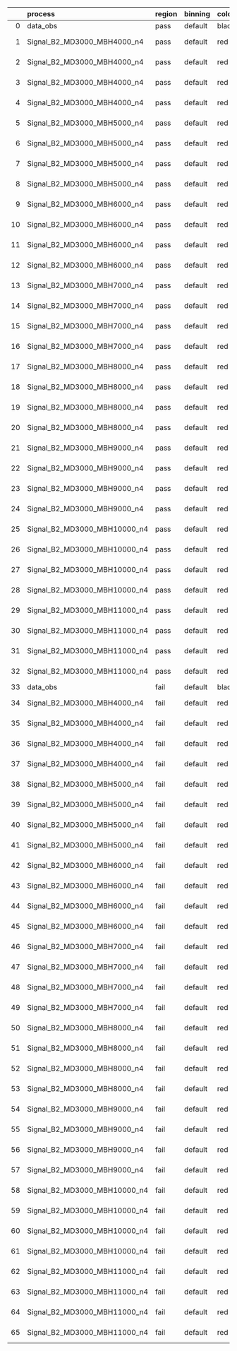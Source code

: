 |    | process                      | region   | binning   | color   | process_type   |   scale | variation   | source_filename                                                       | source_histname    | alias                        | title     |   combine_idx |     lnN |   shapes | syst_type   | direction   | variation_alias   |
|---:|:-----------------------------|:---------|:----------|:--------|:---------------|--------:|:------------|:----------------------------------------------------------------------|:-------------------|:-----------------------------|:----------|--------------:|--------:|---------:|:------------|:------------|:------------------|
|  0 | data_obs                     | pass     | default   | black   | DATA           |       1 | nominal     | ./histograms_for_2DAlphabet_v18//BH_Data.root                         | hpass              | Data                         | Data      |           nan | nan     |      nan | nan         | nan         | nan               |
|  1 | Signal_B2_MD3000_MBH4000_n4  | pass     | default   | red     | SIGNAL         |       1 | lumi        | ./histograms_for_2DAlphabet_v18//BH_Signal_B2_MD3000_MBH4000_n4.root  | hpass              | Signal_B2_MD3000_MBH4000_n4  | BH signal |           nan |   1.016 |      nan | lnN         | nan         | nan               |
|  2 | Signal_B2_MD3000_MBH4000_n4  | pass     | default   | red     | SIGNAL         |       1 | SVM         | ./histograms_for_2DAlphabet_v18//BH_Signal_B2_MD3000_MBH4000_n4.root  | hpass_SVMsyst_up   | Signal_B2_MD3000_MBH4000_n4  | BH signal |           nan | nan     |        1 | shapes      | Up          | SVMsyst           |
|  3 | Signal_B2_MD3000_MBH4000_n4  | pass     | default   | red     | SIGNAL         |       1 | SVM         | ./histograms_for_2DAlphabet_v18//BH_Signal_B2_MD3000_MBH4000_n4.root  | hpass_SVMsyst_down | Signal_B2_MD3000_MBH4000_n4  | BH signal |           nan | nan     |        1 | shapes      | Down        | SVMsyst           |
|  4 | Signal_B2_MD3000_MBH4000_n4  | pass     | default   | red     | SIGNAL         |       1 | nominal     | ./histograms_for_2DAlphabet_v18//BH_Signal_B2_MD3000_MBH4000_n4.root  | hpass              | Signal_B2_MD3000_MBH4000_n4  | BH signal |           nan | nan     |      nan | nan         | nan         | nan               |
|  5 | Signal_B2_MD3000_MBH5000_n4  | pass     | default   | red     | SIGNAL         |       1 | lumi        | ./histograms_for_2DAlphabet_v18//BH_Signal_B2_MD3000_MBH5000_n4.root  | hpass              | Signal_B2_MD3000_MBH5000_n4  | BH signal |           nan |   1.016 |      nan | lnN         | nan         | nan               |
|  6 | Signal_B2_MD3000_MBH5000_n4  | pass     | default   | red     | SIGNAL         |       1 | SVM         | ./histograms_for_2DAlphabet_v18//BH_Signal_B2_MD3000_MBH5000_n4.root  | hpass_SVMsyst_up   | Signal_B2_MD3000_MBH5000_n4  | BH signal |           nan | nan     |        1 | shapes      | Up          | SVMsyst           |
|  7 | Signal_B2_MD3000_MBH5000_n4  | pass     | default   | red     | SIGNAL         |       1 | SVM         | ./histograms_for_2DAlphabet_v18//BH_Signal_B2_MD3000_MBH5000_n4.root  | hpass_SVMsyst_down | Signal_B2_MD3000_MBH5000_n4  | BH signal |           nan | nan     |        1 | shapes      | Down        | SVMsyst           |
|  8 | Signal_B2_MD3000_MBH5000_n4  | pass     | default   | red     | SIGNAL         |       1 | nominal     | ./histograms_for_2DAlphabet_v18//BH_Signal_B2_MD3000_MBH5000_n4.root  | hpass              | Signal_B2_MD3000_MBH5000_n4  | BH signal |           nan | nan     |      nan | nan         | nan         | nan               |
|  9 | Signal_B2_MD3000_MBH6000_n4  | pass     | default   | red     | SIGNAL         |       1 | lumi        | ./histograms_for_2DAlphabet_v18//BH_Signal_B2_MD3000_MBH6000_n4.root  | hpass              | Signal_B2_MD3000_MBH6000_n4  | BH signal |           nan |   1.016 |      nan | lnN         | nan         | nan               |
| 10 | Signal_B2_MD3000_MBH6000_n4  | pass     | default   | red     | SIGNAL         |       1 | SVM         | ./histograms_for_2DAlphabet_v18//BH_Signal_B2_MD3000_MBH6000_n4.root  | hpass_SVMsyst_up   | Signal_B2_MD3000_MBH6000_n4  | BH signal |           nan | nan     |        1 | shapes      | Up          | SVMsyst           |
| 11 | Signal_B2_MD3000_MBH6000_n4  | pass     | default   | red     | SIGNAL         |       1 | SVM         | ./histograms_for_2DAlphabet_v18//BH_Signal_B2_MD3000_MBH6000_n4.root  | hpass_SVMsyst_down | Signal_B2_MD3000_MBH6000_n4  | BH signal |           nan | nan     |        1 | shapes      | Down        | SVMsyst           |
| 12 | Signal_B2_MD3000_MBH6000_n4  | pass     | default   | red     | SIGNAL         |       1 | nominal     | ./histograms_for_2DAlphabet_v18//BH_Signal_B2_MD3000_MBH6000_n4.root  | hpass              | Signal_B2_MD3000_MBH6000_n4  | BH signal |           nan | nan     |      nan | nan         | nan         | nan               |
| 13 | Signal_B2_MD3000_MBH7000_n4  | pass     | default   | red     | SIGNAL         |       1 | lumi        | ./histograms_for_2DAlphabet_v18//BH_Signal_B2_MD3000_MBH7000_n4.root  | hpass              | Signal_B2_MD3000_MBH7000_n4  | BH signal |           nan |   1.016 |      nan | lnN         | nan         | nan               |
| 14 | Signal_B2_MD3000_MBH7000_n4  | pass     | default   | red     | SIGNAL         |       1 | SVM         | ./histograms_for_2DAlphabet_v18//BH_Signal_B2_MD3000_MBH7000_n4.root  | hpass_SVMsyst_up   | Signal_B2_MD3000_MBH7000_n4  | BH signal |           nan | nan     |        1 | shapes      | Up          | SVMsyst           |
| 15 | Signal_B2_MD3000_MBH7000_n4  | pass     | default   | red     | SIGNAL         |       1 | SVM         | ./histograms_for_2DAlphabet_v18//BH_Signal_B2_MD3000_MBH7000_n4.root  | hpass_SVMsyst_down | Signal_B2_MD3000_MBH7000_n4  | BH signal |           nan | nan     |        1 | shapes      | Down        | SVMsyst           |
| 16 | Signal_B2_MD3000_MBH7000_n4  | pass     | default   | red     | SIGNAL         |       1 | nominal     | ./histograms_for_2DAlphabet_v18//BH_Signal_B2_MD3000_MBH7000_n4.root  | hpass              | Signal_B2_MD3000_MBH7000_n4  | BH signal |           nan | nan     |      nan | nan         | nan         | nan               |
| 17 | Signal_B2_MD3000_MBH8000_n4  | pass     | default   | red     | SIGNAL         |       1 | lumi        | ./histograms_for_2DAlphabet_v18//BH_Signal_B2_MD3000_MBH8000_n4.root  | hpass              | Signal_B2_MD3000_MBH8000_n4  | BH signal |           nan |   1.016 |      nan | lnN         | nan         | nan               |
| 18 | Signal_B2_MD3000_MBH8000_n4  | pass     | default   | red     | SIGNAL         |       1 | SVM         | ./histograms_for_2DAlphabet_v18//BH_Signal_B2_MD3000_MBH8000_n4.root  | hpass_SVMsyst_up   | Signal_B2_MD3000_MBH8000_n4  | BH signal |           nan | nan     |        1 | shapes      | Up          | SVMsyst           |
| 19 | Signal_B2_MD3000_MBH8000_n4  | pass     | default   | red     | SIGNAL         |       1 | SVM         | ./histograms_for_2DAlphabet_v18//BH_Signal_B2_MD3000_MBH8000_n4.root  | hpass_SVMsyst_down | Signal_B2_MD3000_MBH8000_n4  | BH signal |           nan | nan     |        1 | shapes      | Down        | SVMsyst           |
| 20 | Signal_B2_MD3000_MBH8000_n4  | pass     | default   | red     | SIGNAL         |       1 | nominal     | ./histograms_for_2DAlphabet_v18//BH_Signal_B2_MD3000_MBH8000_n4.root  | hpass              | Signal_B2_MD3000_MBH8000_n4  | BH signal |           nan | nan     |      nan | nan         | nan         | nan               |
| 21 | Signal_B2_MD3000_MBH9000_n4  | pass     | default   | red     | SIGNAL         |       1 | lumi        | ./histograms_for_2DAlphabet_v18//BH_Signal_B2_MD3000_MBH9000_n4.root  | hpass              | Signal_B2_MD3000_MBH9000_n4  | BH signal |           nan |   1.016 |      nan | lnN         | nan         | nan               |
| 22 | Signal_B2_MD3000_MBH9000_n4  | pass     | default   | red     | SIGNAL         |       1 | SVM         | ./histograms_for_2DAlphabet_v18//BH_Signal_B2_MD3000_MBH9000_n4.root  | hpass_SVMsyst_up   | Signal_B2_MD3000_MBH9000_n4  | BH signal |           nan | nan     |        1 | shapes      | Up          | SVMsyst           |
| 23 | Signal_B2_MD3000_MBH9000_n4  | pass     | default   | red     | SIGNAL         |       1 | SVM         | ./histograms_for_2DAlphabet_v18//BH_Signal_B2_MD3000_MBH9000_n4.root  | hpass_SVMsyst_down | Signal_B2_MD3000_MBH9000_n4  | BH signal |           nan | nan     |        1 | shapes      | Down        | SVMsyst           |
| 24 | Signal_B2_MD3000_MBH9000_n4  | pass     | default   | red     | SIGNAL         |       1 | nominal     | ./histograms_for_2DAlphabet_v18//BH_Signal_B2_MD3000_MBH9000_n4.root  | hpass              | Signal_B2_MD3000_MBH9000_n4  | BH signal |           nan | nan     |      nan | nan         | nan         | nan               |
| 25 | Signal_B2_MD3000_MBH10000_n4 | pass     | default   | red     | SIGNAL         |       1 | lumi        | ./histograms_for_2DAlphabet_v18//BH_Signal_B2_MD3000_MBH10000_n4.root | hpass              | Signal_B2_MD3000_MBH10000_n4 | BH signal |           nan |   1.016 |      nan | lnN         | nan         | nan               |
| 26 | Signal_B2_MD3000_MBH10000_n4 | pass     | default   | red     | SIGNAL         |       1 | SVM         | ./histograms_for_2DAlphabet_v18//BH_Signal_B2_MD3000_MBH10000_n4.root | hpass_SVMsyst_up   | Signal_B2_MD3000_MBH10000_n4 | BH signal |           nan | nan     |        1 | shapes      | Up          | SVMsyst           |
| 27 | Signal_B2_MD3000_MBH10000_n4 | pass     | default   | red     | SIGNAL         |       1 | SVM         | ./histograms_for_2DAlphabet_v18//BH_Signal_B2_MD3000_MBH10000_n4.root | hpass_SVMsyst_down | Signal_B2_MD3000_MBH10000_n4 | BH signal |           nan | nan     |        1 | shapes      | Down        | SVMsyst           |
| 28 | Signal_B2_MD3000_MBH10000_n4 | pass     | default   | red     | SIGNAL         |       1 | nominal     | ./histograms_for_2DAlphabet_v18//BH_Signal_B2_MD3000_MBH10000_n4.root | hpass              | Signal_B2_MD3000_MBH10000_n4 | BH signal |           nan | nan     |      nan | nan         | nan         | nan               |
| 29 | Signal_B2_MD3000_MBH11000_n4 | pass     | default   | red     | SIGNAL         |       1 | lumi        | ./histograms_for_2DAlphabet_v18//BH_Signal_B2_MD3000_MBH11000_n4.root | hpass              | Signal_B2_MD3000_MBH11000_n4 | BH signal |           nan |   1.016 |      nan | lnN         | nan         | nan               |
| 30 | Signal_B2_MD3000_MBH11000_n4 | pass     | default   | red     | SIGNAL         |       1 | SVM         | ./histograms_for_2DAlphabet_v18//BH_Signal_B2_MD3000_MBH11000_n4.root | hpass_SVMsyst_up   | Signal_B2_MD3000_MBH11000_n4 | BH signal |           nan | nan     |        1 | shapes      | Up          | SVMsyst           |
| 31 | Signal_B2_MD3000_MBH11000_n4 | pass     | default   | red     | SIGNAL         |       1 | SVM         | ./histograms_for_2DAlphabet_v18//BH_Signal_B2_MD3000_MBH11000_n4.root | hpass_SVMsyst_down | Signal_B2_MD3000_MBH11000_n4 | BH signal |           nan | nan     |        1 | shapes      | Down        | SVMsyst           |
| 32 | Signal_B2_MD3000_MBH11000_n4 | pass     | default   | red     | SIGNAL         |       1 | nominal     | ./histograms_for_2DAlphabet_v18//BH_Signal_B2_MD3000_MBH11000_n4.root | hpass              | Signal_B2_MD3000_MBH11000_n4 | BH signal |           nan | nan     |      nan | nan         | nan         | nan               |
| 33 | data_obs                     | fail     | default   | black   | DATA           |       1 | nominal     | ./histograms_for_2DAlphabet_v18//BH_Data.root                         | hfail              | Data                         | Data      |           nan | nan     |      nan | nan         | nan         | nan               |
| 34 | Signal_B2_MD3000_MBH4000_n4  | fail     | default   | red     | SIGNAL         |       1 | lumi        | ./histograms_for_2DAlphabet_v18//BH_Signal_B2_MD3000_MBH4000_n4.root  | hfail              | Signal_B2_MD3000_MBH4000_n4  | BH signal |           nan |   1.016 |      nan | lnN         | nan         | nan               |
| 35 | Signal_B2_MD3000_MBH4000_n4  | fail     | default   | red     | SIGNAL         |       1 | SVM         | ./histograms_for_2DAlphabet_v18//BH_Signal_B2_MD3000_MBH4000_n4.root  | hfail_SVMsyst_up   | Signal_B2_MD3000_MBH4000_n4  | BH signal |           nan | nan     |        1 | shapes      | Up          | SVMsyst           |
| 36 | Signal_B2_MD3000_MBH4000_n4  | fail     | default   | red     | SIGNAL         |       1 | SVM         | ./histograms_for_2DAlphabet_v18//BH_Signal_B2_MD3000_MBH4000_n4.root  | hfail_SVMsyst_down | Signal_B2_MD3000_MBH4000_n4  | BH signal |           nan | nan     |        1 | shapes      | Down        | SVMsyst           |
| 37 | Signal_B2_MD3000_MBH4000_n4  | fail     | default   | red     | SIGNAL         |       1 | nominal     | ./histograms_for_2DAlphabet_v18//BH_Signal_B2_MD3000_MBH4000_n4.root  | hfail              | Signal_B2_MD3000_MBH4000_n4  | BH signal |           nan | nan     |      nan | nan         | nan         | nan               |
| 38 | Signal_B2_MD3000_MBH5000_n4  | fail     | default   | red     | SIGNAL         |       1 | lumi        | ./histograms_for_2DAlphabet_v18//BH_Signal_B2_MD3000_MBH5000_n4.root  | hfail              | Signal_B2_MD3000_MBH5000_n4  | BH signal |           nan |   1.016 |      nan | lnN         | nan         | nan               |
| 39 | Signal_B2_MD3000_MBH5000_n4  | fail     | default   | red     | SIGNAL         |       1 | SVM         | ./histograms_for_2DAlphabet_v18//BH_Signal_B2_MD3000_MBH5000_n4.root  | hfail_SVMsyst_up   | Signal_B2_MD3000_MBH5000_n4  | BH signal |           nan | nan     |        1 | shapes      | Up          | SVMsyst           |
| 40 | Signal_B2_MD3000_MBH5000_n4  | fail     | default   | red     | SIGNAL         |       1 | SVM         | ./histograms_for_2DAlphabet_v18//BH_Signal_B2_MD3000_MBH5000_n4.root  | hfail_SVMsyst_down | Signal_B2_MD3000_MBH5000_n4  | BH signal |           nan | nan     |        1 | shapes      | Down        | SVMsyst           |
| 41 | Signal_B2_MD3000_MBH5000_n4  | fail     | default   | red     | SIGNAL         |       1 | nominal     | ./histograms_for_2DAlphabet_v18//BH_Signal_B2_MD3000_MBH5000_n4.root  | hfail              | Signal_B2_MD3000_MBH5000_n4  | BH signal |           nan | nan     |      nan | nan         | nan         | nan               |
| 42 | Signal_B2_MD3000_MBH6000_n4  | fail     | default   | red     | SIGNAL         |       1 | lumi        | ./histograms_for_2DAlphabet_v18//BH_Signal_B2_MD3000_MBH6000_n4.root  | hfail              | Signal_B2_MD3000_MBH6000_n4  | BH signal |           nan |   1.016 |      nan | lnN         | nan         | nan               |
| 43 | Signal_B2_MD3000_MBH6000_n4  | fail     | default   | red     | SIGNAL         |       1 | SVM         | ./histograms_for_2DAlphabet_v18//BH_Signal_B2_MD3000_MBH6000_n4.root  | hfail_SVMsyst_up   | Signal_B2_MD3000_MBH6000_n4  | BH signal |           nan | nan     |        1 | shapes      | Up          | SVMsyst           |
| 44 | Signal_B2_MD3000_MBH6000_n4  | fail     | default   | red     | SIGNAL         |       1 | SVM         | ./histograms_for_2DAlphabet_v18//BH_Signal_B2_MD3000_MBH6000_n4.root  | hfail_SVMsyst_down | Signal_B2_MD3000_MBH6000_n4  | BH signal |           nan | nan     |        1 | shapes      | Down        | SVMsyst           |
| 45 | Signal_B2_MD3000_MBH6000_n4  | fail     | default   | red     | SIGNAL         |       1 | nominal     | ./histograms_for_2DAlphabet_v18//BH_Signal_B2_MD3000_MBH6000_n4.root  | hfail              | Signal_B2_MD3000_MBH6000_n4  | BH signal |           nan | nan     |      nan | nan         | nan         | nan               |
| 46 | Signal_B2_MD3000_MBH7000_n4  | fail     | default   | red     | SIGNAL         |       1 | lumi        | ./histograms_for_2DAlphabet_v18//BH_Signal_B2_MD3000_MBH7000_n4.root  | hfail              | Signal_B2_MD3000_MBH7000_n4  | BH signal |           nan |   1.016 |      nan | lnN         | nan         | nan               |
| 47 | Signal_B2_MD3000_MBH7000_n4  | fail     | default   | red     | SIGNAL         |       1 | SVM         | ./histograms_for_2DAlphabet_v18//BH_Signal_B2_MD3000_MBH7000_n4.root  | hfail_SVMsyst_up   | Signal_B2_MD3000_MBH7000_n4  | BH signal |           nan | nan     |        1 | shapes      | Up          | SVMsyst           |
| 48 | Signal_B2_MD3000_MBH7000_n4  | fail     | default   | red     | SIGNAL         |       1 | SVM         | ./histograms_for_2DAlphabet_v18//BH_Signal_B2_MD3000_MBH7000_n4.root  | hfail_SVMsyst_down | Signal_B2_MD3000_MBH7000_n4  | BH signal |           nan | nan     |        1 | shapes      | Down        | SVMsyst           |
| 49 | Signal_B2_MD3000_MBH7000_n4  | fail     | default   | red     | SIGNAL         |       1 | nominal     | ./histograms_for_2DAlphabet_v18//BH_Signal_B2_MD3000_MBH7000_n4.root  | hfail              | Signal_B2_MD3000_MBH7000_n4  | BH signal |           nan | nan     |      nan | nan         | nan         | nan               |
| 50 | Signal_B2_MD3000_MBH8000_n4  | fail     | default   | red     | SIGNAL         |       1 | lumi        | ./histograms_for_2DAlphabet_v18//BH_Signal_B2_MD3000_MBH8000_n4.root  | hfail              | Signal_B2_MD3000_MBH8000_n4  | BH signal |           nan |   1.016 |      nan | lnN         | nan         | nan               |
| 51 | Signal_B2_MD3000_MBH8000_n4  | fail     | default   | red     | SIGNAL         |       1 | SVM         | ./histograms_for_2DAlphabet_v18//BH_Signal_B2_MD3000_MBH8000_n4.root  | hfail_SVMsyst_up   | Signal_B2_MD3000_MBH8000_n4  | BH signal |           nan | nan     |        1 | shapes      | Up          | SVMsyst           |
| 52 | Signal_B2_MD3000_MBH8000_n4  | fail     | default   | red     | SIGNAL         |       1 | SVM         | ./histograms_for_2DAlphabet_v18//BH_Signal_B2_MD3000_MBH8000_n4.root  | hfail_SVMsyst_down | Signal_B2_MD3000_MBH8000_n4  | BH signal |           nan | nan     |        1 | shapes      | Down        | SVMsyst           |
| 53 | Signal_B2_MD3000_MBH8000_n4  | fail     | default   | red     | SIGNAL         |       1 | nominal     | ./histograms_for_2DAlphabet_v18//BH_Signal_B2_MD3000_MBH8000_n4.root  | hfail              | Signal_B2_MD3000_MBH8000_n4  | BH signal |           nan | nan     |      nan | nan         | nan         | nan               |
| 54 | Signal_B2_MD3000_MBH9000_n4  | fail     | default   | red     | SIGNAL         |       1 | lumi        | ./histograms_for_2DAlphabet_v18//BH_Signal_B2_MD3000_MBH9000_n4.root  | hfail              | Signal_B2_MD3000_MBH9000_n4  | BH signal |           nan |   1.016 |      nan | lnN         | nan         | nan               |
| 55 | Signal_B2_MD3000_MBH9000_n4  | fail     | default   | red     | SIGNAL         |       1 | SVM         | ./histograms_for_2DAlphabet_v18//BH_Signal_B2_MD3000_MBH9000_n4.root  | hfail_SVMsyst_up   | Signal_B2_MD3000_MBH9000_n4  | BH signal |           nan | nan     |        1 | shapes      | Up          | SVMsyst           |
| 56 | Signal_B2_MD3000_MBH9000_n4  | fail     | default   | red     | SIGNAL         |       1 | SVM         | ./histograms_for_2DAlphabet_v18//BH_Signal_B2_MD3000_MBH9000_n4.root  | hfail_SVMsyst_down | Signal_B2_MD3000_MBH9000_n4  | BH signal |           nan | nan     |        1 | shapes      | Down        | SVMsyst           |
| 57 | Signal_B2_MD3000_MBH9000_n4  | fail     | default   | red     | SIGNAL         |       1 | nominal     | ./histograms_for_2DAlphabet_v18//BH_Signal_B2_MD3000_MBH9000_n4.root  | hfail              | Signal_B2_MD3000_MBH9000_n4  | BH signal |           nan | nan     |      nan | nan         | nan         | nan               |
| 58 | Signal_B2_MD3000_MBH10000_n4 | fail     | default   | red     | SIGNAL         |       1 | lumi        | ./histograms_for_2DAlphabet_v18//BH_Signal_B2_MD3000_MBH10000_n4.root | hfail              | Signal_B2_MD3000_MBH10000_n4 | BH signal |           nan |   1.016 |      nan | lnN         | nan         | nan               |
| 59 | Signal_B2_MD3000_MBH10000_n4 | fail     | default   | red     | SIGNAL         |       1 | SVM         | ./histograms_for_2DAlphabet_v18//BH_Signal_B2_MD3000_MBH10000_n4.root | hfail_SVMsyst_up   | Signal_B2_MD3000_MBH10000_n4 | BH signal |           nan | nan     |        1 | shapes      | Up          | SVMsyst           |
| 60 | Signal_B2_MD3000_MBH10000_n4 | fail     | default   | red     | SIGNAL         |       1 | SVM         | ./histograms_for_2DAlphabet_v18//BH_Signal_B2_MD3000_MBH10000_n4.root | hfail_SVMsyst_down | Signal_B2_MD3000_MBH10000_n4 | BH signal |           nan | nan     |        1 | shapes      | Down        | SVMsyst           |
| 61 | Signal_B2_MD3000_MBH10000_n4 | fail     | default   | red     | SIGNAL         |       1 | nominal     | ./histograms_for_2DAlphabet_v18//BH_Signal_B2_MD3000_MBH10000_n4.root | hfail              | Signal_B2_MD3000_MBH10000_n4 | BH signal |           nan | nan     |      nan | nan         | nan         | nan               |
| 62 | Signal_B2_MD3000_MBH11000_n4 | fail     | default   | red     | SIGNAL         |       1 | lumi        | ./histograms_for_2DAlphabet_v18//BH_Signal_B2_MD3000_MBH11000_n4.root | hfail              | Signal_B2_MD3000_MBH11000_n4 | BH signal |           nan |   1.016 |      nan | lnN         | nan         | nan               |
| 63 | Signal_B2_MD3000_MBH11000_n4 | fail     | default   | red     | SIGNAL         |       1 | SVM         | ./histograms_for_2DAlphabet_v18//BH_Signal_B2_MD3000_MBH11000_n4.root | hfail_SVMsyst_up   | Signal_B2_MD3000_MBH11000_n4 | BH signal |           nan | nan     |        1 | shapes      | Up          | SVMsyst           |
| 64 | Signal_B2_MD3000_MBH11000_n4 | fail     | default   | red     | SIGNAL         |       1 | SVM         | ./histograms_for_2DAlphabet_v18//BH_Signal_B2_MD3000_MBH11000_n4.root | hfail_SVMsyst_down | Signal_B2_MD3000_MBH11000_n4 | BH signal |           nan | nan     |        1 | shapes      | Down        | SVMsyst           |
| 65 | Signal_B2_MD3000_MBH11000_n4 | fail     | default   | red     | SIGNAL         |       1 | nominal     | ./histograms_for_2DAlphabet_v18//BH_Signal_B2_MD3000_MBH11000_n4.root | hfail              | Signal_B2_MD3000_MBH11000_n4 | BH signal |           nan | nan     |      nan | nan         | nan         | nan               |